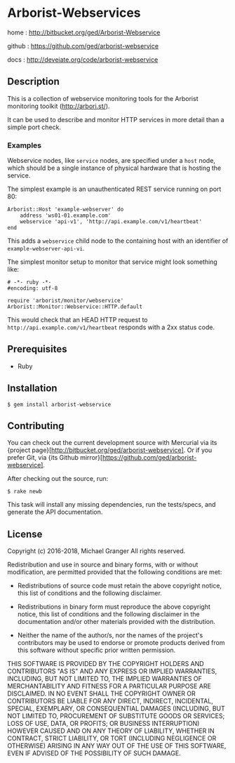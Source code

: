 # Arborist-Webservices

home
: http://bitbucket.org/ged/Arborist-Webservice

github
: https://github.com/ged/arborist-webservice

docs
: http://deveiate.org/code/arborist-webservice


## Description

This is a collection of webservice monitoring tools for the Arborist monitoring toolkit (http://arbori.st/).

It can be used to describe and monitor HTTP services in more detail than a simple port check.


### Examples

Webservice nodes, like `service` nodes, are specified under a `host` node, which should be a single
instance of physical hardware that is hosting the service.

The simplest example is an unauthenticated REST service running on port 80:

    Arborist::Host 'example-webserver' do
        address 'ws01-01.example.com'
        webservice 'api-v1', 'http://api.example.com/v1/heartbeat'
    end

This adds a `webservice` child node to the containing host with an identifier of
`example-webserver-api-vi`.

The simplest monitor setup to monitor that service might look something like:

    # -*- ruby -*-
    #encoding: utf-8
    
    require 'arborist/monitor/webservice'
    Arborist::Monitor::Webservice::HTTP.default

This would check that an HEAD HTTP request to `http://api.example.com/v1/heartbeat` responds with a 2xx status code.


## Prerequisites

* Ruby


## Installation

    $ gem install arborist-webservice


## Contributing

You can check out the current development source with Mercurial via its
{project page}[http://bitbucket.org/ged/arborist-webservice]. Or if you prefer Git, via 
{its Github mirror}[https://github.com/ged/arborist-webservice].

After checking out the source, run:

    $ rake newb

This task will install any missing dependencies, run the tests/specs,
and generate the API documentation.


## License

Copyright (c) 2016-2018, Michael Granger
All rights reserved.

Redistribution and use in source and binary forms, with or without
modification, are permitted provided that the following conditions are met:

* Redistributions of source code must retain the above copyright notice,
  this list of conditions and the following disclaimer.

* Redistributions in binary form must reproduce the above copyright notice,
  this list of conditions and the following disclaimer in the documentation
  and/or other materials provided with the distribution.

* Neither the name of the author/s, nor the names of the project's
  contributors may be used to endorse or promote products derived from this
  software without specific prior written permission.

THIS SOFTWARE IS PROVIDED BY THE COPYRIGHT HOLDERS AND CONTRIBUTORS "AS IS"
AND ANY EXPRESS OR IMPLIED WARRANTIES, INCLUDING, BUT NOT LIMITED TO, THE
IMPLIED WARRANTIES OF MERCHANTABILITY AND FITNESS FOR A PARTICULAR PURPOSE ARE
DISCLAIMED. IN NO EVENT SHALL THE COPYRIGHT OWNER OR CONTRIBUTORS BE LIABLE
FOR ANY DIRECT, INDIRECT, INCIDENTAL, SPECIAL, EXEMPLARY, OR CONSEQUENTIAL
DAMAGES (INCLUDING, BUT NOT LIMITED TO, PROCUREMENT OF SUBSTITUTE GOODS OR
SERVICES; LOSS OF USE, DATA, OR PROFITS; OR BUSINESS INTERRUPTION) HOWEVER
CAUSED AND ON ANY THEORY OF LIABILITY, WHETHER IN CONTRACT, STRICT LIABILITY,
OR TORT (INCLUDING NEGLIGENCE OR OTHERWISE) ARISING IN ANY WAY OUT OF THE USE
OF THIS SOFTWARE, EVEN IF ADVISED OF THE POSSIBILITY OF SUCH DAMAGE.


